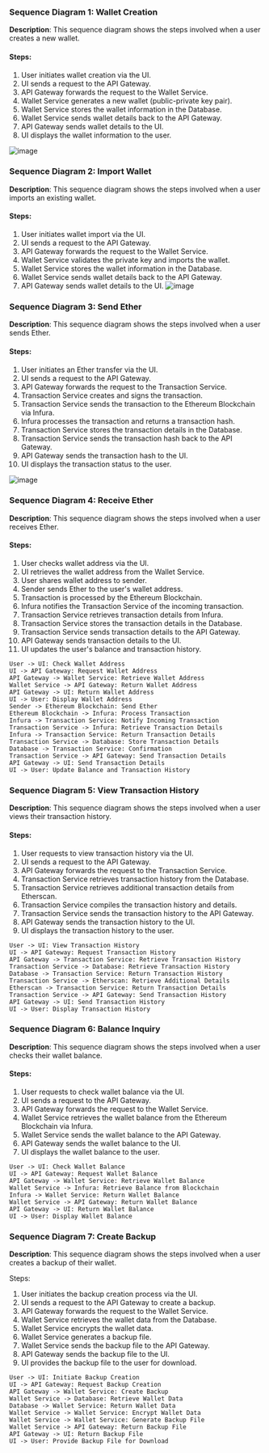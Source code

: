 ### Sequence Diagram 1: Wallet Creation

**Description**: This sequence diagram shows the steps involved when a user creates a new wallet.

#### Steps:
1. User initiates wallet creation via the UI.
2. UI sends a request to the API Gateway.
3. API Gateway forwards the request to the Wallet Service.
4. Wallet Service generates a new wallet (public-private key pair).
5. Wallet Service stores the wallet information in the Database.
6. Wallet Service sends wallet details back to the API Gateway.
7. API Gateway sends wallet details to the UI.
8. UI displays the wallet information to the user.

![image](https://github.com/sharmatarun392000/Blockchain-Projects/assets/83560354/a57f06b8-5dfe-4264-9862-195be61a3382)


### Sequence Diagram 2: Import Wallet

**Description**: This sequence diagram shows the steps involved when a user imports an existing wallet.

#### Steps:
1. User initiates wallet import via the UI.
2. UI sends a request to the API Gateway.
3. API Gateway forwards the request to the Wallet Service.
4. Wallet Service validates the private key and imports the wallet.
5. Wallet Service stores the wallet information in the Database.
6. Wallet Service sends wallet details back to the API Gateway.
7. API Gateway sends wallet details to the UI.
![image](https://github.com/sharmatarun392000/Blockchain-Projects/assets/83560354/735ba432-85a5-453f-bf87-527b34cffecf)


### Sequence Diagram 3: Send Ether

**Description**: This sequence diagram shows the steps involved when a user sends Ether.

#### Steps:
1. User initiates an Ether transfer via the UI.
2. UI sends a request to the API Gateway.
3. API Gateway forwards the request to the Transaction Service.
4. Transaction Service creates and signs the transaction.
5. Transaction Service sends the transaction to the Ethereum Blockchain via Infura.
6. Infura processes the transaction and returns a transaction hash.
7. Transaction Service stores the transaction details in the Database.
8. Transaction Service sends the transaction hash back to the API Gateway.
9. API Gateway sends the transaction hash to the UI.
10. UI displays the transaction status to the user.

![image](https://github.com/sharmatarun392000/Blockchain-Projects/assets/83560354/7276e330-58b5-4a1c-aa28-501646a514f0)


### Sequence Diagram 4: Receive Ether

**Description**: This sequence diagram shows the steps involved when a user receives Ether.

#### Steps:
1. User checks wallet address via the UI.
2. UI retrieves the wallet address from the Wallet Service.
3. User shares wallet address to sender.
4. Sender sends Ether to the user's wallet address.
5. Transaction is processed by the Ethereum Blockchain.
6. Infura notifies the Transaction Service of the incoming transaction.
7. Transaction Service retrieves transaction details from Infura.
8. Transaction Service stores the transaction details in the Database.
9. Transaction Service sends transaction details to the API Gateway.
10. API Gateway sends transaction details to the UI.
11. UI updates the user's balance and transaction history.

```plaintext
User -> UI: Check Wallet Address
UI -> API Gateway: Request Wallet Address
API Gateway -> Wallet Service: Retrieve Wallet Address
Wallet Service -> API Gateway: Return Wallet Address
API Gateway -> UI: Return Wallet Address
UI -> User: Display Wallet Address
Sender -> Ethereum Blockchain: Send Ether
Ethereum Blockchain -> Infura: Process Transaction
Infura -> Transaction Service: Notify Incoming Transaction
Transaction Service -> Infura: Retrieve Transaction Details
Infura -> Transaction Service: Return Transaction Details
Transaction Service -> Database: Store Transaction Details
Database -> Transaction Service: Confirmation
Transaction Service -> API Gateway: Send Transaction Details
API Gateway -> UI: Send Transaction Details
UI -> User: Update Balance and Transaction History
```

### Sequence Diagram 5: View Transaction History

**Description**: This sequence diagram shows the steps involved when a user views their transaction history.

#### Steps:
1. User requests to view transaction history via the UI.
2. UI sends a request to the API Gateway.
3. API Gateway forwards the request to the Transaction Service.
4. Transaction Service retrieves transaction history from the Database.
5. Transaction Service retrieves additional transaction details from Etherscan.
6. Transaction Service compiles the transaction history and details.
7. Transaction Service sends the transaction history to the API Gateway.
8. API Gateway sends the transaction history to the UI.
9. UI displays the transaction history to the user.

```plaintext
User -> UI: View Transaction History
UI -> API Gateway: Request Transaction History
API Gateway -> Transaction Service: Retrieve Transaction History
Transaction Service -> Database: Retrieve Transaction History
Database -> Transaction Service: Return Transaction History
Transaction Service -> Etherscan: Retrieve Additional Details
Etherscan -> Transaction Service: Return Transaction Details
Transaction Service -> API Gateway: Send Transaction History
API Gateway -> UI: Send Transaction History
UI -> User: Display Transaction History
```

### Sequence Diagram 6: Balance Inquiry

**Description**: This sequence diagram shows the steps involved when a user checks their wallet balance.

#### Steps:
1. User requests to check wallet balance via the UI.
2. UI sends a request to the API Gateway.
3. API Gateway forwards the request to the Wallet Service.
4. Wallet Service retrieves the wallet balance from the Ethereum Blockchain via Infura.
5. Wallet Service sends the wallet balance to the API Gateway.
6. API Gateway sends the wallet balance to the UI.
7. UI displays the wallet balance to the user.

```plaintext
User -> UI: Check Wallet Balance
UI -> API Gateway: Request Wallet Balance
API Gateway -> Wallet Service: Retrieve Wallet Balance
Wallet Service -> Infura: Retrieve Balance from Blockchain
Infura -> Wallet Service: Return Wallet Balance
Wallet Service -> API Gateway: Return Wallet Balance
API Gateway -> UI: Return Wallet Balance
UI -> User: Display Wallet Balance
```
### Sequence Diagram 7: Create Backup

**Description**: This sequence diagram shows the steps involved when a user creates a backup of their wallet.

Steps:
1. User initiates the backup creation process via the UI.
2. UI sends a request to the API Gateway to create a backup.
3. API Gateway forwards the request to the Wallet Service.
4. Wallet Service retrieves the wallet data from the Database.
5. Wallet Service encrypts the wallet data.
6. Wallet Service generates a backup file.
7. Wallet Service sends the backup file to the API Gateway.
8. API Gateway sends the backup file to the UI.
9. UI provides the backup file to the user for download.
```plaintext
User -> UI: Initiate Backup Creation
UI -> API Gateway: Request Backup Creation
API Gateway -> Wallet Service: Create Backup
Wallet Service -> Database: Retrieve Wallet Data
Database -> Wallet Service: Return Wallet Data
Wallet Service -> Wallet Service: Encrypt Wallet Data
Wallet Service -> Wallet Service: Generate Backup File
Wallet Service -> API Gateway: Return Backup File
API Gateway -> UI: Return Backup File
UI -> User: Provide Backup File for Download
```
